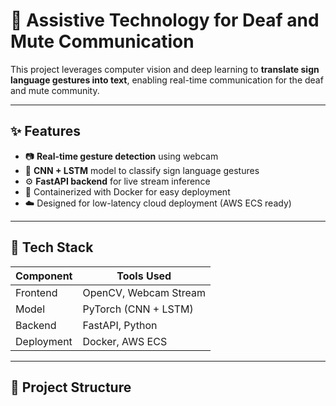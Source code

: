 # 🤟 Assistive Technology for Deaf and Mute Communication

This project leverages computer vision and deep learning to **translate sign language gestures into text**, enabling real-time communication for the deaf and mute community.

---

## ✨ Features

- 📷 **Real-time gesture detection** using webcam
- 🧠 **CNN + LSTM** model to classify sign language gestures
- ⚙️ **FastAPI backend** for live stream inference
- 🐳 Containerized with Docker for easy deployment
- ☁️ Designed for low-latency cloud deployment (AWS ECS ready)

---

## 🚀 Tech Stack

| Component        | Tools Used                          |
|------------------|-------------------------------------|
| Frontend         | OpenCV, Webcam Stream               |
| Model            | PyTorch (CNN + LSTM)                |
| Backend          | FastAPI, Python                     |
| Deployment       | Docker, AWS ECS                     |

---

## 📁 Project Structure

